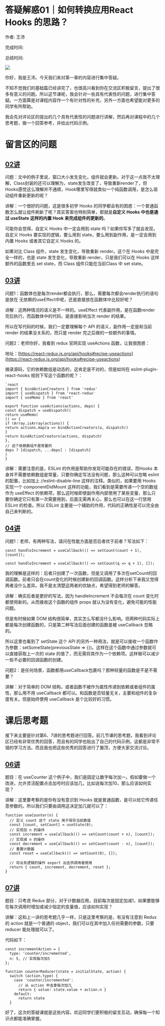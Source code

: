 # 答疑解惑01｜如何转换应用React Hooks 的思路？

作者: 王沛

完成时间:

总结时间:

![](<https://static001.geekbang.org/resource/image/e5/27/e5172007a35a159af817a739efdf7f27.jpeg>)

<audio><source src="https://static001.geekbang.org/resource/audio/45/84/456a7c8ebf39ae3b26958aacbd190584.mp3" type="audio/mpeg"></audio>

你好，我是王沛。今天我们来对第一章的内容进行集中答疑。

不知不觉我们的基础篇已经讲完了，也很高兴看到你在交流区积极留言，提出了很多有意义的问题。所以这节课呢，我会针对一些具有代表性的问题，进行集中答疑。一方面算是对课程内容作一个有针对性的补充，另外一方面也希望能对更多的同学有所帮助。

我会先对评论区的提出的几个具有代表性的问题进行讲解，然后再对课程中的几个思考题，做一个回答参考，并给出代码示例。

# 留言区的问题

## [02讲](<http://https://time.geekbang.org/column/article/378311>)

问题：文中的例子里说，窗口大小发生变化，组件就会更新。对于这一点我不太理解，Class封装的还可以理解为，state发生改变了，导致重新render了，但Hooks感觉这么理解并不通顺，Hook哪里写得就类似一个纯函数调用，是怎么驱动组件重新更新的呢？

讲解：一个很好的问题，这是很多初学 Hooks 的同学都会有的困惑：一个普通函数怎么就让组件刷新了呢？其实答案也特别简单，那就是**自定义 Hooks 中也是通过 useState 这样的内置 Hook 来完成组件的更新的**。

可能你会觉得，自定义 Hooks 中一定会用到 state 吗？如果你写多了就会发现，自定义 Hooks 要实现的逻辑，要么用到 state，要么用到副作用，是一定会用到内置 Hooks 或者其它自定义 Hooks 的。

<!-- [[[read_end]]] -->

如果对比 Class 组件，state 发生变化，导致重新 render。这个在 Hooks 中是完全一样的，也是 state 发生变化，导致重新 render，只是我们可以在 Hooks 这样额外的函数里去 set state，而 Class 组件只能在当前Class 中 set state。

## [03讲](<http://https://time.geekbang.org/column/article/379299>)

问题1：函数体也是每次render都会执行，那么，需要每次都会render执行的语句是放在 无依赖的useEffect中呢，还是直接放在函数体中比较好呢？

讲解：这两种情况的语义是不一样的。useEffect 代表副作用，是在函数render 完后执行。而函数体中的代码，是直接影响当次 render 的结果。

所以在写代码的时候，我们一定要理解每个 API 的语义，副作用一定是和当前 render 的结果没关系的，而只是 render 完之后做的一些额外的事情。

问题2：老师你好，我看到 redux 官网实现 useActions 函数，让我很困惑：

地址：[https://react-redux.js.org/api/hooks#recipe-useactions](<https://react-redux.js.org/api/hooks#recipe-useactions>)

摘录源码，它的依赖数组是动态的，这肯定是不对的，但是如何在 eslint-plugin-react-hooks 规则下写这个函数的呢？：

```
`react
import { bindActionCreators } from 'redux'
import { useDispatch } from 'react-redux'
import { useMemo } from 'react'
 
export function useActions(actions, deps) {
const dispatch = useDispatch()
return useMemo(
() => {
if (Array.isArray(actions)) {
return actions.map(a => bindActionCreators(a, dispatch))
}
return bindActionCreators(actions, dispatch)
},
// 这个依赖数组不是常量的
deps ? [dispatch, ...deps] : [dispatch]
)
}
```

讲解：需要注意的是，ESLint 的作用是帮助你发现可能存在的错误，而Hooks 本身并不需要依赖数组是常量，只要你确定写法没有问题，那么这种可以忽略 eslint 的配置，比如加上 //eslint-disable-line 这样的注释。类似的，如果要用 Hooks 实现一个 componentDidMount 这样的功能，我们看到是需要传递一个空的数组作为 useEffect 的依赖项，那么这时候即使副作用内部使用了某些变量，那么只要你确定它只有第一次需要用到，后面无需再关心，那么也可以在这一行禁用 ESLint 的检查。所以 ESLint 主要是一个辅助的作用，代码的正确性是可以完全由自己来判断的。

## [04讲](<http://https://time.geekbang.org/column/article/380210>)

问题1：老师，有两种写法，请问在性能方面是否后者优于前者？写法如下：

```
const handleIncrement = useCallback(() => setCount(count + 1), [count]);
```

```
const handleIncrement = useCallback(() => setCount(q => q + 1), []);
```

我的理解是这样的：后者只创建了一次函数，但是又调用了多次在setCount的回调函数。前者只会在count变化的时候创建新的回调函数。这样分析下来我又觉得两者没什么差异。我不是太清楚这两者的优缺点，希望得到老师的解答。

讲解：确实后者是更好的写法，因为 handleIncrement 不会每次在 count 变化时都使用新的。从而接收这个函数的组件 props 就认为没有变化，避免可能的性能问题。

但是有时候如果 DOM 结构很简单，其实怎么写都没什么影响。但两种代码实际上都是每次创建函数的，只是第二种写法后面创建的函数是被 useCallback 忽略的。

所以这里也看到了 setState 这个 API 的另外一种用法，就是可以接收一个函数作为参数：setSomeState(previousState => {})。这样在这个函数中通过参数就可以直接获取上一次的 state 的值了，而无需将其作为一个依赖项。这样做可以减少一些不必要的回调函数的创建。

问题2：是任何场景，函数都用useCallback包裹吗？那种轻量的函数是不是不需要？

讲解：对于简单的 DOM 结构，或者函数不被作为属性传递到依赖或者组件的属性，那么用不用 useCallback 都可以。和函数是否轻量无关，主要和组件的复杂度有关。但是始终使用 useCallback 是个比较好的习惯。

# 课后思考题

接下来主要是针对第6、7讲的思考题进行回答。前几节课的思考题，我看到评论区已经有非常优秀的回答，而且有的同学也贴出了自己的代码示例，这都是非常不错的学习方法。而且我也把这些优秀的回答进行了置顶，方便大家交流讨论。

## [06讲](<http://https://time.geekbang.org/column/article/381423>)

题目：在 useCounter 这个例子中，我们是固定让数字每次加一。假如要做一个改进，允许灵活配置点击加号时应该加几，比如说每次加10，那么应该如何实现？

讲解：这里要考察的是你有没有意识到 Hooks 就是普通函数，是可以给它传递任意参数的。所以我们只要由调用这决定加几就可以了：

```
function useCounter(n) {
  // 定义 count 这个 state 用于保存当前数值
  const [count, setCount] = useState(0);
  // 实现加 n 的操作
  const increment = useCallback(() => setCount(count + n), [count]);
  // 实现减 n 的操作
  const decrement = useCallback(() => setCount(count - n), [count]);
  // 重置计数器
  const reset = useCallback(() => setCount(0), []);
  
  // 将业务逻辑的操作 export 出去供调用者使用
  return { count, increment, decrement, reset };
}
```

## [07讲](<http://https://time.geekbang.org/column/article/382459>)

题目：只考虑 Redux 部分，对于计数器应用，目前每次是固定加减1，如果要能够在每次调用时增加或减少指定的变量值，应该如何实现？

讲解：这和上一讲的思考题几乎一样，只是这里考察的是，有没有注意到 Redux 的 action 就是一个普通的 object，我们可以在其中加入任何需要的参数，只要 reducer 能处理就可以了。

代码如下：

```
const incrementAction = {
  type: 'counter/incremented', 
  n: 5, // 实现每次加5 
};

function counterReducer(state = initialState, action) {
  switch (action.type) {
    case 'counter/incremented':
      // 从 action 中去拿每次加几
      return { value: state.value + action.n }
    default:
      return state
  }
```

好了，这次的答疑课就是这些内容。欢迎同学们更积极的留言互动，确保每一个知识点都能准确掌握。

